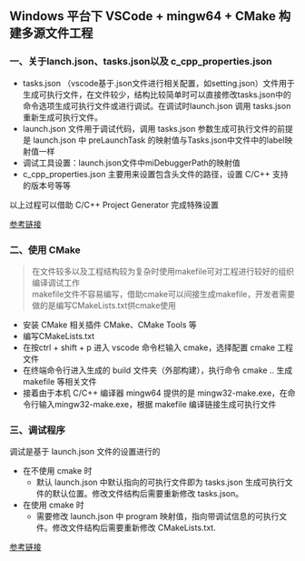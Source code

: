 Windows 平台下 VSCode + mingw64 + CMake 构建多源文件工程
---
### 一、关于lanch.json、tasks.json以及 c_cpp_properties.json

- tasks.json （vscode基于.json文件进行相关配置，如setting.json）文件用于生成可执行文件，在文件较少，结构比较简单时可以直接修改tasks.json中的命令选项生成可执行文件或进行调试。在调试时launch.json 调用 tasks.json 重新生成可执行文件。
- launch.json 文件用于调试代码，调用 tasks.json 参数生成可执行文件的前提是 launch.json 中 preLaunchTask 的映射值与Tasks.json中文件中的label映射值一样
- 调试工具设置：launch.json文件中miDebuggerPath的映射值
- c_cpp_properties.json 主要用来设置包含头文件的路径，设置 C/C++ 支持的版本号等等

以上过程可以借助 C/C++ Project Generator 完成特殊设置

[参考链接](https://zhuanlan.zhihu.com/p/147366852)
### 二、使用 CMake
 > 在文件较多以及工程结构较为复杂时使用makefile可对工程进行较好的组织编译调试工作  
 makefile文件不容易编写，借助cmake可以间接生成makefile，开发者需要做的是编写CMakeLists.txt供cmake使用
 - 安装 CMake 相关插件 CMake、CMake Tools 等
 - 编写CMakeLists.txt
 - 在按ctrl + shift + p 进入 vscode 命令栏输入 cmake，选择配置 cmake 工程文件
 - 在终端命令行进入生成的 build 文件夹（外部构建），执行命令 cmake .. 生成 makefile 等相关文件
 - 接着由于本机 C/C++ 编译器 mingw64 提供的是 mingw32-make.exe，在命令行输入mingw32-make.exe，根据 makefile 编译链接生成可执行文件

 ### 三、调试程序
 调试是基于 launch.json 文件的设置进行的
 - 在不使用 cmake 时
    - 默认 launch.json 中默认指向的可执行文件即为 tasks.json 生成可执行文件的默认位置。修改文件结构后需要重新修改 tasks.json。
 - 在使用 cmake 时
    - 需要修改 launch.json 中 program 映射值，指向带调试信息的可执行文件。修改文件结构后需要重新修改 CMakeLists.txt.




[参考链接](https://www.bilibili.com/video/BV13K411M78v?share_source=copy_web)
